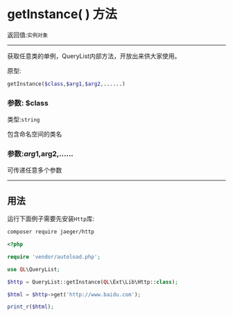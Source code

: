 # getInstance( ) 方法

返回值:`实例对象`

---

获取任意类的单例，QueryList内部方法，开放出来供大家使用。

原型:
```php
getInstance($class,$arg1,$arg2,......)
```

### 参数: $class
类型:`string`

包含命名空间的类名

### 参数:$arg1,$arg2,......

可传递任意多个参数

---
## 用法
运行下面例子需要先安装`Http`库:
```bash
composer require jaeger/http
```
```php
<?php

require 'vendor/autoload.php';

use QL\QueryList;

$http = QueryList::getInstance(QL\Ext\Lib\Http::class);

$html = $http->get('http://www.baidu.com');

print_r($html);

```
